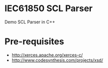 # IEC61850 SCL Parser
Demo SCL Parser in C++

# Pre-requisites

* http://xerces.apache.org/xerces-c/
* http://www.codesynthesis.com/projects/xsd/
